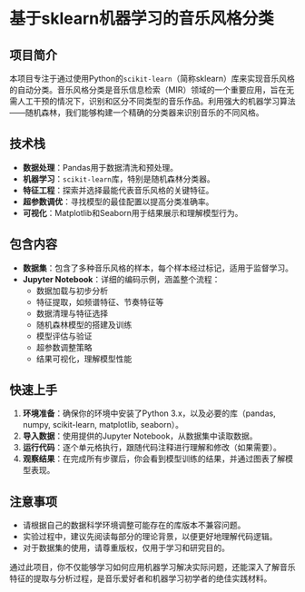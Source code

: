 # 基于sklearn机器学习的音乐风格分类

## 项目简介

本项目专注于通过使用Python的`scikit-learn`（简称sklearn）库来实现音乐风格的自动分类。音乐风格分类是音乐信息检索（MIR）领域的一个重要应用，旨在无需人工干预的情况下，识别和区分不同类型的音乐作品。利用强大的机器学习算法——随机森林，我们能够构建一个精确的分类器来识别音乐的不同风格。

## 技术栈

- **数据处理**：Pandas用于数据清洗和预处理。
- **机器学习**：`scikit-learn`库，特别是随机森林分类器。
- **特征工程**：探索并选择最能代表音乐风格的关键特征。
- **超参数调优**：寻找模型的最佳配置以提高分类准确率。
- **可视化**：Matplotlib和Seaborn用于结果展示和理解模型行为。

## 包含内容

- **数据集**：包含了多种音乐风格的样本，每个样本经过标记，适用于监督学习。
- **Jupyter Notebook**：详细的编码示例，涵盖整个流程：
    - 数据加载与初步分析
    - 特征提取，如频谱特征、节奏特征等
    - 数据清理与特征选择
    - 随机森林模型的搭建及训练
    - 模型评估与验证
    - 超参数调整策略
    - 结果可视化，理解模型性能

## 快速上手

1. **环境准备**：确保你的环境中安装了Python 3.x，以及必要的库（pandas, numpy, scikit-learn, matplotlib, seaborn）。
2. **导入数据**：使用提供的Jupyter Notebook，从数据集中读取数据。
3. **运行代码**：逐个单元格执行，跟随代码注释进行理解和修改（如果需要）。
4. **观察结果**：在完成所有步骤后，你会看到模型训练的结果，并通过图表了解模型表现。

## 注意事项

- 请根据自己的数据科学环境调整可能存在的库版本不兼容问题。
- 实验过程中，建议先阅读每部分的理论背景，以便更好地理解代码逻辑。
- 对于数据集的使用，请尊重版权，仅用于学习和研究目的。

通过此项目，你不仅能够学习如何应用机器学习解决实际问题，还能深入了解音乐特征的提取与分析过程，是音乐爱好者和机器学习初学者的绝佳实践材料。
